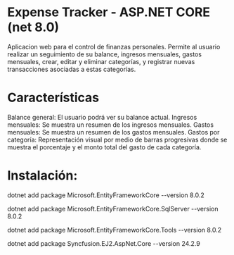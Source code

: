 # Expense Tracker - ASP.NET CORE (net 8.0)

Aplicacion web para el control de finanzas personales. Permite al usuario realizar un seguimiento de su balance, ingresos mensuales, gastos mensuales, crear, editar y eliminar categorías, y registrar nuevas transacciones asociadas a estas categorías.


# Características

Balance general: El usuario podrá ver su balance actual.
Ingresos mensuales: Se muestra un resumen de los ingresos mensuales.
Gastos mensuales: Se muestra un resumen de los gastos mensuales.
Gastos por categoría: Representación visual por medio de barras progresivas donde se muestra el porcentaje y el monto total del gasto de cada categoría.


# Instalación:

dotnet add package Microsoft.EntityFrameworkCore --version 8.0.2

dotnet add package Microsoft.EntityFrameworkCore.SqlServer --version 8.0.2

dotnet add package Microsoft.EntityFrameworkCore.Tools --version 8.0.2

dotnet add package Syncfusion.EJ2.AspNet.Core --version 24.2.9
